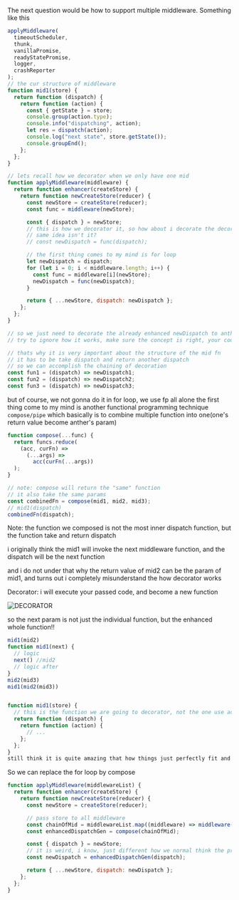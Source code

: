The next question would be how to support multiple middleware.
Something like this

```js
applyMiddleware(
  timeoutScheduler,
  thunk,
  vanillaPromise,
  readyStatePromise,
  logger,
  crashReporter
);
// the cur structure of middleware
function mid1(store) {
  return function (dispatch) {
    return function (action) {
      const { getState } = store;
      console.group(action.type);
      console.info("dispatching", action);
      let res = dispatch(action);
      console.log("next state", store.getState());
      console.groupEnd();
    };
  };
}

// lets recall how we decorator when we only have one mid
function applyMiddleware(middleware) {
  return function enhancer(createStore) {
    return function newCreateStore(reducer) {
      const newStore = createStore(reducer);
      const func = middleware(newStore);

      const { dispatch } = newStore;
      // this is how we decorator it, so how about i decorate the decorated fn: newDispatch?
      // same idea isn't it?
      // const newDispatch = func(dispatch);

      // the first thing comes to my mind is for loop
      let newDispatch = dispatch;
      for (let i = 0; i < middleware.length; i++) {
        const func = middleware[i](newStore);
        newDispatch = func(newDispatch);
      }

      return { ...newStore, dispatch: newDispatch };
    };
  };
}

// so we just need to decorate the already enhanced newDispatch to anther middleware
// try to ignore how it works, make sure the concept is right, your code should be good, like recursion

// thats why it is very important about the structure of the mid fn
// it has to be take dispatch and return another dispatch
// so we can accomplish the chaining of decoration
const fun1 = (dispatch) => newDispatch1;
const fun2 = (dispatch) => newDispatch2;
const fun3 = (dispatch) => newDispatch3;
```

but of course, we not gonna do it in for loop, we use fp all alone
the first thing come to my mind is another functional programming technique `compose/pipe` which basically is to combine multiple function into one(one's return value become anther's param)

```js
function compose(...func) {
  return funcs.reduce(
    (acc, curFn) =>
      (...args) =>
        acc(curFn(...args))
  );
}

// note: compose will return the "same" function
// it also take the same params
const combinedFn = compose(mid1, mid2, mid3);
// mid1(dispatch)
combinedFn(dispatch);
```

Note: the function we composed is not the most inner dispatch function, but the function take and return dispatch

i originally think the mid1 will invoke the next middleware function, and the dispatch will be the next function

and i do not under that why the return value of mid2 can be the param of mid1, and turns out i completely misunderstand the how decorator works

Decorator: i will execute your passed code, and become a new function

![DECORATOR](IMG_4145.png)

so the next param is not just the individual function, but the enhanced whole function!!

```js
mid1(mid2)
function mid1(next) {
  // logic
  next() //mid2
  // logic after
}
mid2(mid3)
mid1(mid2(mid3))


function mid1(store) {
  // this is the function we are going to decorator, not the one use action as param
  return function (dispatch) {
    return function (action) {
      // ...
    };
  };
}
still think it is quite amazing that how things just perfectly fit and work, like a magic
```

So we can replace the for loop by compose

```js
function applyMiddleware(middlewareList) {
  return function enhancer(createStore) {
    return function newCreateStore(reducer) {
      const newStore = createStore(reducer);

      // pass store to all middleware
      const chainOfMid = middlewareList.map((middleware) => middleware(store));
      const enhancedDispatchGen = compose(chainOfMid);

      const { dispatch } = newStore;
      // it is weird, i know, just different how we normal think the process of program
      const newDispatch = enhancedDispatchGen(dispatch);

      return { ...newStore, dispatch: newDispatch };
    };
  };
}
```
